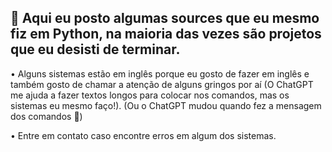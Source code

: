## 👋 Aqui eu posto algumas sources que eu mesmo fiz em Python, na maioria das vezes são projetos que eu desisti de terminar.

• Alguns sistemas estão em inglês porque eu gosto de fazer em inglês e também gosto de chamar a atenção de alguns gringos por aí (O ChatGPT me ajuda a fazer textos longos para colocar nos comandos, mas os sistemas eu mesmo faço!).
(Ou o ChatGPT mudou quando fez a mensagem dos comandos 🤣)


• Entre em contato caso encontre erros em algum dos sistemas.